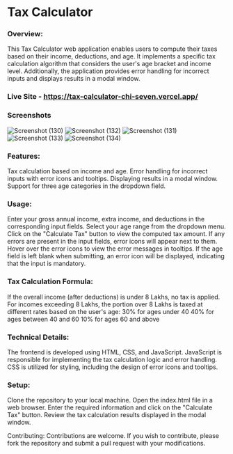 # Tax Calculator 

### Overview:

This Tax Calculator web application enables users to compute their taxes based on their income, deductions, and age. It implements a specific tax calculation algorithm that considers the user's age bracket and income level. Additionally, the application provides error handling for incorrect inputs and displays results in a modal window.

### Live Site - https://tax-calculator-chi-seven.vercel.app/

### Screenshots
![Screenshot (130)](https://github.com/IshaGitHubProfile/Tax-Calculator/assets/143515190/892d5bfc-2628-41ab-b6d3-3eb38ced932e)
![Screenshot (132)](https://github.com/IshaGitHubProfile/Tax-Calculator/assets/143515190/48b96e1e-0a74-43e9-aa56-6bee3347b307)
![Screenshot (131)](https://github.com/IshaGitHubProfile/Tax-Calculator/assets/143515190/5ebb8171-48fc-446e-a85f-52118045dabd)
![Screenshot (133)](https://github.com/IshaGitHubProfile/Tax-Calculator/assets/143515190/6c17c41b-f405-4e8d-adf4-9b7df83865c5)
![Screenshot (134)](https://github.com/IshaGitHubProfile/Tax-Calculator/assets/143515190/d34fa06b-d892-425a-b2bc-c479cead7ee2)


### Features:

Tax calculation based on income and age.
Error handling for incorrect inputs with error icons and tooltips.
Displaying results in a modal window.
Support for three age categories in the dropdown field.

### Usage:

Enter your gross annual income, extra income, and deductions in the corresponding input fields.
Select your age range from the dropdown menu.
Click on the "Calculate Tax" button to view the computed tax amount.
If any errors are present in the input fields, error icons will appear next to them. Hover over the error icons to view the error messages in tooltips.
If the age field is left blank when submitting, an error icon will be displayed, indicating that the input is mandatory.

### Tax Calculation Formula:

If the overall income (after deductions) is under 8 Lakhs, no tax is applied.
For incomes exceeding 8 Lakhs, the portion over 8 Lakhs is taxed at different rates based on the user's age:
30% for ages under 40
40% for ages between 40 and 60
10% for ages 60 and above

### Technical Details:

The frontend is developed using HTML, CSS, and JavaScript.
JavaScript is responsible for implementing the tax calculation logic and error handling.
CSS is utilized for styling, including the design of error icons and tooltips.

### Setup:

Clone the repository to your local machine.
Open the index.html file in a web browser.
Enter the required information and click on the "Calculate Tax" button.
Review the tax calculation results displayed in the modal window.

Contributing:
Contributions are welcome. If you wish to contribute, please fork the repository and submit a pull request with your modifications.





